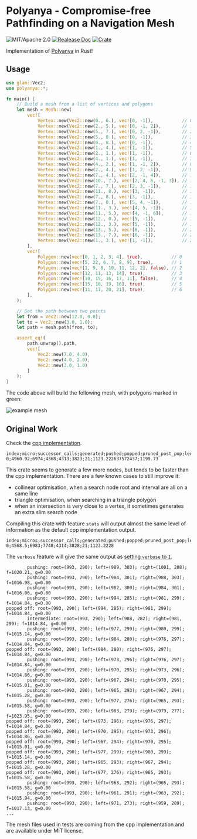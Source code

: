 # Polyanya - Compromise-free Pathfinding on a Navigation Mesh

![MIT/Apache 2.0](https://img.shields.io/badge/license-MIT%2FApache-blue.svg)
[![Realease Doc](https://docs.rs/polyanya/badge.svg)](https://docs.rs/polyanya)
[![Crate](https://img.shields.io/crates/v/polyanya.svg)](https://crates.io/crates/polyanya)

Implementation of [Polyanya](https://www.ijcai.org/proceedings/2017/0070.pdf) in Rust!

## Usage

```rust
use glam::Vec2;
use polyanya::*;

fn main() {
    // Build a mesh from a list of vertices and polygons
    let mesh = Mesh::new(
        vec![
            Vertex::new(Vec2::new(0., 6.), vec![0, -1]),           // 0
            Vertex::new(Vec2::new(2., 5.), vec![0, -1, 2]),        // 1
            Vertex::new(Vec2::new(5., 7.), vec![0, 2, -1]),        // 2
            Vertex::new(Vec2::new(5., 8.), vec![0, -1]),           // 3
            Vertex::new(Vec2::new(0., 8.), vec![0, -1]),           // 4
            Vertex::new(Vec2::new(1., 4.), vec![1, -1]),           // 5
            Vertex::new(Vec2::new(2., 1.), vec![1, -1]),           // 6
            Vertex::new(Vec2::new(4., 1.), vec![1, -1]),           // 7
            Vertex::new(Vec2::new(4., 2.), vec![1, -1, 2]),        // 8
            Vertex::new(Vec2::new(2., 4.), vec![1, 2, -1]),        // 9
            Vertex::new(Vec2::new(7., 4.), vec![2, -1, 4]),        // 10
            Vertex::new(Vec2::new(10., 7.), vec![2, 4, 6, -1, 3]), // 11
            Vertex::new(Vec2::new(7., 7.), vec![2, 3, -1]),        // 12
            Vertex::new(Vec2::new(11., 8.), vec![3, -1]),          // 13
            Vertex::new(Vec2::new(7., 8.), vec![3, -1]),           // 14
            Vertex::new(Vec2::new(7., 0.), vec![5, 4, -1]),        // 15
            Vertex::new(Vec2::new(11., 3.), vec![4, 5, -1]),       // 16
            Vertex::new(Vec2::new(11., 5.), vec![4, -1, 6]),       // 17
            Vertex::new(Vec2::new(12., 0.), vec![5, -1]),          // 18
            Vertex::new(Vec2::new(12., 3.), vec![5, -1]),          // 19
            Vertex::new(Vec2::new(13., 5.), vec![6, -1]),          // 20
            Vertex::new(Vec2::new(13., 7.), vec![6, -1]),          // 21
            Vertex::new(Vec2::new(1., 3.), vec![1, -1]),           // 22
        ],
        vec![
            Polygon::new(vec![0, 1, 2, 3, 4], true),           // 0
            Polygon::new(vec![5, 22, 6, 7, 8, 9], true),       // 1
            Polygon::new(vec![1, 9, 8, 10, 11, 12, 2], false), // 2
            Polygon::new(vec![12, 11, 13, 14], true),          // 3
            Polygon::new(vec![10, 15, 16, 17, 11], false),     // 4
            Polygon::new(vec![15, 18, 19, 16], true),          // 5
            Polygon::new(vec![11, 17, 20, 21], true),          // 6
        ],
    );

    // Get the path between two points
    let from = Vec2::new(12.0, 0.0);
    let to = Vec2::new(3.0, 1.0);
    let path = mesh.path(from, to);

    assert_eq!(
        path.unwrap().path,
        vec![
            Vec2::new(7.0, 4.0),
            Vec2::new(4.0, 2.0),
            Vec2::new(3.0, 1.0)
        ]
    );
}
```

The code above will build the following mesh, with polygons marked in green:

![example mesh](https://raw.githubusercontent.com/vleue/polyanya/main/example-mesh.png)

## Original Work

Check the [cpp implementation](https://bitbucket.org/dharabor/pathfinding/src/master/anyangle/polyanya/).

```
index;micro;successor_calls;generated;pushed;popped;pruned_post_pop;length;gridcost
0;4960.92;6974;4368;4313;3823;21;1123.222637572437;1199.73
```

This crate seems to generate a few more nodes, but tends to be faster than the cpp implementation. There are a few known cases to still improve it:

* collinear optimisation, when a search node root and interval are all on a same line
* triangle optimisation, when searching in a triangle polygon
* when an intersection is very close to a vertex, it sometimes generates an extra slim search node

Compiling this crate with feature `stats` will output almost the same level of information as the default cpp implementation output.

```
index;micros;successor_calls;generated;pushed;popped;pruned_post_pop;length
0;4568.5;6983;7748;4314;3828;21;1123.2228
```

The `verbose` feature will give the same output as [setting `verbose` to `1`](https://bitbucket.org/dharabor/pathfinding/src/ce5b02e9d051d5f17addb359429104c0293decaf/anyangle/polyanya/scenariorunner.cpp#lines-20).

```
        pushing: root=(993, 290); left=(989, 303); right=(1001, 288); f=1020.21, g=0.00
        pushing: root=(993, 290); left=(984, 301); right=(988, 303); f=1016.98, g=0.00
        pushing: root=(993, 290); left=(982, 300); right=(984, 301); f=1016.06, g=0.00
        pushing: root=(993, 290); left=(994, 285); right=(981, 299); f=1014.84, g=0.00
popped off: root=(993, 290); left=(994, 285); right=(981, 299); f=1014.84, g=0.00
        intermediate: root=(993, 290); left=(988, 282); right=(981, 299); f=1014.84, g=0.00
        pushing: root=(993, 290); left=(977, 299); right=(980, 299); f=1015.14, g=0.00
        pushing: root=(993, 290); left=(984, 280); right=(976, 297); f=1014.84, g=0.00
popped off: root=(993, 290); left=(984, 280); right=(976, 297); f=1014.84, g=0.00
        pushing: root=(993, 290); left=(973, 296); right=(976, 297); f=1014.84, g=0.00
        pushing: root=(993, 290); left=(970, 295); right=(973, 296); f=1014.86, g=0.00
        pushing: root=(993, 290); left=(967, 294); right=(970, 295); f=1015.01, g=0.00
        pushing: root=(993, 290); left=(965, 293); right=(967, 294); f=1015.28, g=0.00
        pushing: root=(993, 290); left=(977, 276); right=(965, 293); f=1015.58, g=0.00
        pushing: root=(993, 290); left=(983, 279); right=(979, 277); f=1023.95, g=0.00
popped off: root=(993, 290); left=(973, 296); right=(976, 297); f=1014.84, g=0.00
popped off: root=(993, 290); left=(970, 295); right=(973, 296); f=1014.86, g=0.00
popped off: root=(993, 290); left=(967, 294); right=(970, 295); f=1015.01, g=0.00
popped off: root=(993, 290); left=(977, 299); right=(980, 299); f=1015.14, g=0.00
popped off: root=(993, 290); left=(965, 293); right=(967, 294); f=1015.28, g=0.00
popped off: root=(993, 290); left=(977, 276); right=(965, 293); f=1015.58, g=0.00
        pushing: root=(993, 290); left=(963, 292); right=(965, 293); f=1015.58, g=0.00
        pushing: root=(993, 290); left=(961, 291); right=(963, 292); f=1015.94, g=0.00
        pushing: root=(993, 290); left=(971, 273); right=(959, 289); f=1017.13, g=0.00
...
```

The mesh files used in tests are coming from the cpp implementation and are available under MIT license.
